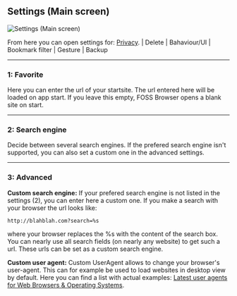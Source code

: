 ## Settings (Main screen)

![Settings (Main screen)](https://github.com/scoute-dich/browser/blob/master/wiki/screenshots/settings_main.png)

From here you can open settings for: [Privacy](https://github.com/scoute-dich/browser/blob/master/wiki/settings_privacy.md). | Delete | Bahaviour/UI | Bookmark filter | Gesture | Backup

----

### 1: Favorite

Here you can enter the url of your startsite. The url entered here will be loaded on app start. If you leave this empty, FOSS Browser opens a blank site on start.

----

### 2: Search engine

Decide between several search engines. If the prefered search engine isn't supported, you can also set a custom one in the advanced settings.

----

### 3: Advanced

__Custom search engine:__ If your prefered search engine is not listed in the settings (2), you can enter here a custom one. If you make a search with your browser the url looks like:

`http://blahblah.com?search=%s`

where your browser replaces the %s with the content of the search box. You can nearly use all search fields (on nearly any website) to get such a url. These urls can be set as a custom search engine.

__Custom user agent:__ Custom UserAgent allows to change your browser's user-agent. This can for example be used to load websites in desktop view by default. Here you can find a list with actual examples: [Latest user agents for Web Browsers & Operating Systems](https://www.whatismybrowser.com/guides/the-latest-user-agent/).
